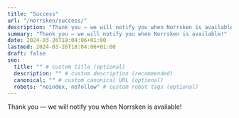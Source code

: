 ```yaml
---
title: "Success"
url: "/norrsken/success/"
description: "Thank you — we will notify you when Norrsken is available!"
summary: "Thank you — we will notify you when Norrsken is available!"
date: 2024-03-26T18:04:06+01:00
lastmod: 2024-03-26T18:04:06+01:00
draft: false
seo:
  title: "" # custom title (optional)
  description: "" # custom description (recommended)
  canonical: "" # custom canonical URL (optional)
  robots: "noindex, nofollow" # custom robot tags (optional)
---
```


Thank you — we will notify you when Norrsken is available!
